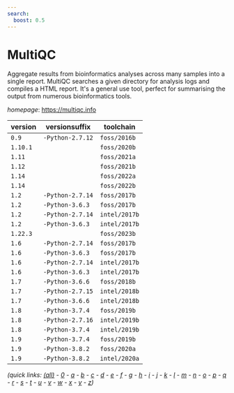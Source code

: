 ```yaml
---
search:
  boost: 0.5
---
```

# MultiQC

Aggregate results from bioinformatics analyses across many samples into a single   report.   MultiQC searches a given directory for analysis logs and compiles a HTML report. It's a general  use tool, perfect for summarising the output from numerous bioinformatics tools.

*homepage*: <https://multiqc.info>

version | versionsuffix | toolchain
--------|---------------|----------
``0.9`` | ``-Python-2.7.12`` | ``foss/2016b``
``1.10.1`` |  | ``foss/2020b``
``1.11`` |  | ``foss/2021a``
``1.12`` |  | ``foss/2021b``
``1.14`` |  | ``foss/2022a``
``1.14`` |  | ``foss/2022b``
``1.2`` | ``-Python-2.7.14`` | ``foss/2017b``
``1.2`` | ``-Python-3.6.3`` | ``foss/2017b``
``1.2`` | ``-Python-2.7.14`` | ``intel/2017b``
``1.2`` | ``-Python-3.6.3`` | ``intel/2017b``
``1.22.3`` |  | ``foss/2023b``
``1.6`` | ``-Python-2.7.14`` | ``foss/2017b``
``1.6`` | ``-Python-3.6.3`` | ``foss/2017b``
``1.6`` | ``-Python-2.7.14`` | ``intel/2017b``
``1.6`` | ``-Python-3.6.3`` | ``intel/2017b``
``1.7`` | ``-Python-3.6.6`` | ``foss/2018b``
``1.7`` | ``-Python-2.7.15`` | ``intel/2018b``
``1.7`` | ``-Python-3.6.6`` | ``intel/2018b``
``1.8`` | ``-Python-3.7.4`` | ``foss/2019b``
``1.8`` | ``-Python-2.7.16`` | ``intel/2019b``
``1.8`` | ``-Python-3.7.4`` | ``intel/2019b``
``1.9`` | ``-Python-3.7.4`` | ``foss/2019b``
``1.9`` | ``-Python-3.8.2`` | ``foss/2020a``
``1.9`` | ``-Python-3.8.2`` | ``intel/2020a``


*(quick links: [(all)](../index.md) - [0](../0/index.md) - [a](../a/index.md) - [b](../b/index.md) - [c](../c/index.md) - [d](../d/index.md) - [e](../e/index.md) - [f](../f/index.md) - [g](../g/index.md) - [h](../h/index.md) - [i](../i/index.md) - [j](../j/index.md) - [k](../k/index.md) - [l](../l/index.md) - [m](../m/index.md) - [n](../n/index.md) - [o](../o/index.md) - [p](../p/index.md) - [q](../q/index.md) - [r](../r/index.md) - [s](../s/index.md) - [t](../t/index.md) - [u](../u/index.md) - [v](../v/index.md) - [w](../w/index.md) - [x](../x/index.md) - [y](../y/index.md) - [z](../z/index.md))*

